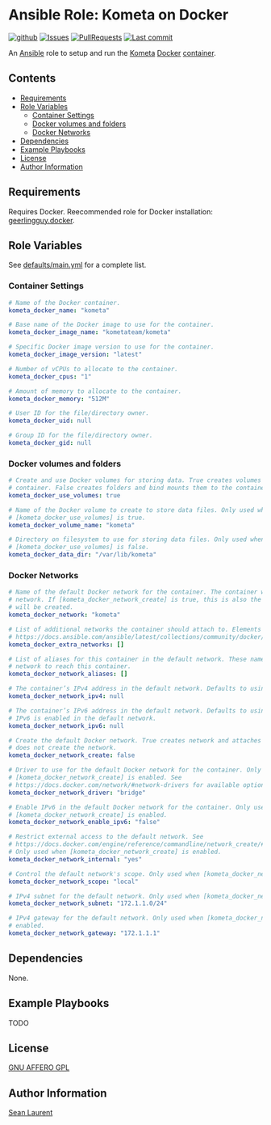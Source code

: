 # Ansible Role: Kometa on Docker <!-- omit in toc -->

[![github](https://github.com/organicveggie/ansible.kometa/workflows/Lint/badge.svg)](https://github.com/organicveggie/ansible.kometa/actions)
[![Issues](https://img.shields.io/github/issues/organicveggie/ansible.kometa.svg)](https://github.com/organicveggie/ansible.kometa/issues/)
[![PullRequests](https://img.shields.io/github/issues-pr-closed-raw/organicveggie/ansible.kometa.svg)](https://github.com/organicveggie/ansible.kometa/pulls/)
[![Last commit](https://img.shields.io/github/last-commit/organicveggie/ansible.kometa?logo=github)](https://github.com/organicveggie/ansible.kometa/commits/main)

An [Ansible](https://www.ansible.com/) role to setup and run the
[Kometa](https://kometa.wiki/en/latest//) [Docker](http://www.docker.com)
[container](https://hub.docker.com/r/meisnate12/plex-meta-manager).

## Contents <!-- omit in toc -->

- [Requirements](#requirements)
- [Role Variables](#role-variables)
  - [Container Settings](#container-settings)
  - [Docker volumes and folders](#docker-volumes-and-folders)
  - [Docker Networks](#docker-networks)
- [Dependencies](#dependencies)
- [Example Playbooks](#example-playbooks)
- [License](#license)
- [Author Information](#author-information)

## Requirements

Requires Docker. Reecommended role for Docker installation:
[geerlingguy.docker](https://galaxy.ansible.com/geerlingguy/docker).

## Role Variables

See [defaults/main.yml](defaults/main.yml) for a complete list.

### Container Settings

```yaml
# Name of the Docker container.
kometa_docker_name: "kometa"

# Base name of the Docker image to use for the container.
kometa_docker_image_name: "kometateam/kometa"

# Specific Docker image version to use for the container.
kometa_docker_image_version: "latest"

# Number of vCPUs to allocate to the container.
kometa_docker_cpus: "1"

# Amount of memory to allocate to the container.
kometa_docker_memory: "512M"

# User ID for the file/directory owner.
kometa_docker_uid: null

# Group ID for the file/directory owner.
kometa_docker_gid: null
```

### Docker volumes and folders

```yaml
# Create and use Docker volumes for storing data. True creates volumes and attaches them to the
# container. False creates folders and bind mounts them to the container.
kometa_docker_use_volumes: true

# Name of the Docker volume to create to store data files. Only used when
# [kometa_docker_use_volumes] is true.
kometa_docker_volume_name: "kometa"

# Directory on filesystem to use for storing data files. Only used when
# [kometa_docker_use_volumes] is false.
kometa_docker_data_dir: "/var/lib/kometa"
```

### Docker Networks

```yaml
# Name of the default Docker network for the container. The container will *always* attach to this
# network. If [kometa_docker_network_create] is true, this is also the name of the network which
# will be created.
kometa_docker_network: "kometa"

# List of additional networks the container should attach to. Elements should be dictionaries like
# https://docs.ansible.com/ansible/latest/collections/community/docker/docker_container_module.html#parameter-networks.
kometa_docker_extra_networks: []

# List of aliases for this container in the default network. These names can be used in the default
# network to reach this container.
kometa_docker_network_aliases: []

# The container’s IPv4 address in the default network. Defaults to using DHCP.
kometa_docker_network_ipv4: null

# The container’s IPv6 address in the default network. Defaults to using DHCP. Only applies if
# IPv6 is enabled in the default network.
kometa_docker_network_ipv6: null

# Create the default Docker network. True creates network and attaches the container to it. False
# does not create the network.
kometa_docker_network_create: false

# Driver to use for the default Docker network for the container. Only used when
# [kometa_docker_network_create] is enabled. See
# https://docs.docker.com/network/#network-drivers for available options.
kometa_docker_network_driver: "bridge"

# Enable IPv6 in the default Docker network for the container. Only used when
# [kometa_docker_network_create] is enabled.
kometa_docker_network_enable_ipv6: "false"

# Restrict external access to the default network. See
# https://docs.docker.com/engine/reference/commandline/network_create/#network-internal-mode.
# Only used when [kometa_docker_network_create] is enabled.
kometa_docker_network_internal: "yes"

# Control the default network's scope. Only used when [kometa_docker_network_create] is enabled.
kometa_docker_network_scope: "local"

# IPv4 subnet for the default network. Only used when [kometa_docker_network_create] is enabled.
kometa_docker_network_subnet: "172.1.1.0/24"

# IPv4 gateway for the default network. Only used when [kometa_docker_network_create] is
# enabled.
kometa_docker_network_gateway: "172.1.1.1"
```

## Dependencies

None.

## Example Playbooks

TODO

## License

[GNU AFFERO GPL](LICENSE)

## Author Information

[Sean Laurent](http://github/organicveggie)
